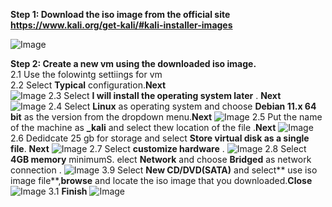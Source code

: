 **Step 1: Download the iso image from the official site https://www.kali.org/get-kali/#kali-installer-images**

![Image](https://github.com/user-attachments/assets/f707939e-cc28-4262-95fe-1df34c12ded3)

**Step 2: Create a new vm using the downloaded iso image.<br>** 
      2.1 Use the folowintg settiings for vm  
      2.2 Select **Typical** configuration.**Next**      
![Image](https://github.com/user-attachments/assets/9ed1bc69-9686-4d32-9778-2f0aec55c400)
      2.3 Select **I will install the operating system later** . **Next**  
![Image](https://github.com/user-attachments/assets/07415f2a-17a8-468d-b93d-083c828e3e92)
      2.4 Select **Linux** as operating system and choose **Debian 11.x 64 bit**  as the version from the dropdown menu.**Next**
![Image](https://github.com/user-attachments/assets/87d2a0a0-3fae-4552-aa9c-d93110190226)
      2.5 Put the name of the machine as **<initials>_kali** and select thew location of the file .**Next**
![Image](https://github.com/user-attachments/assets/69bbfaee-92d1-490c-8935-5220d720a71a)
      2.6 Dedidcate 25 gb for storage and select **Store virtual disk as a single file**. **Next**
![Image](https://github.com/user-attachments/assets/618cde82-880c-4a2c-8984-2dad9e0ec8b8)
      2.7 Select **customize hardware** .
![Image](https://github.com/user-attachments/assets/fb542b20-49be-41c4-a8f1-394c63c50662)
      2.8 Select **4GB memory** minimumS. elect **Network** and choose **Bridged** as network connection .
![Image](https://github.com/user-attachments/assets/b1ba9391-b042-4928-9bcf-6f25a1909d1a)
      3.9 Select **New CD/DVD(SATA)** and select** use iso image file**,**browse** and locate the iso image that you downloaded.**Close**      
![Image](https://github.com/user-attachments/assets/f6cb65f7-c2e8-4239-8db3-e5e10c0c6e82)
      3.1 **Finish**
![Image](https://github.com/user-attachments/assets/25b33667-a2b8-493d-a239-3093b6d21feb)

